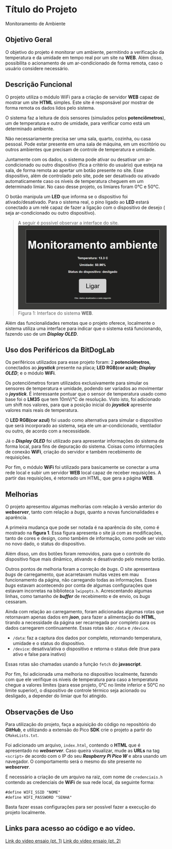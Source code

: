 # Título do Projeto

Monitoramento de Ambiente

## Objetivo Geral  

O objetivo do projeto é monitorar um ambiente, permitindo a verificação da temperatura e da umidade em tempo real por um site na **WEB**. Além disso, possibilita o acionamento de um ar-condicionado de forma remota, caso o usuário considere necessário.

## Descrição Funcional  
O projeto utiliza o módulo WiFi para a criação de servidor **WEB** capaz de mostrar um site **HTML** simples. Este site é responsável por mostrar de forma remota os dados lidos pelo sistema.

O sistema faz a leitura de dois sensores (simulados pelos **potenciômetros**), um de temperatura e outro de umidade, para verificar como está um determinado ambiente.

Não necessariamente precisa ser uma sala, quarto, cozinha, ou casa pessoal. Pode estar presente em uma sala de máquina, em um escritório ou outros ambientes que precisam de controle de temperatura e umidade.

Juntamente com os dados, o sistema pode ativar ou desativar um ar-condicionado ou outro dispositivo (fica a critério do usuário) que esteja na sala, de forma remota ao apertar um botão presente no site. Esse dispositivo, além de controlado pelo site, pode ser desativado ou ativado automaticamente caso os níveis de temperatura cheguem em um determinado limiar. No caso desse projeto, os limiares foram 0°C e 50°C.

O botão manipula um **LED** que informa se o dispositivo foi ativado/desativado. Para o sistema real, o pino ligado ao **LED** estará conectado a um relé capaz de fazer a ligação com o dispositivo de desejo ( seja ar-condicionado ou outro dispositivo).

> A seguir é possível observar a interface do site.
> ![site](./assets/new-site.png)
> Figura 1: Interface do sistema **WEB**.

Além das funcionalidades remotas que o projeto oferece, localmente o sistema utiliza uma interface para indicar que o sistema está funcionando, fazendo uso de um ***Display OLED***.

## Uso dos Periféricos da BitDogLab

Os periféricos utilizados para esse projeto foram: 2 **potenciômetros**, conectados ao ***joystick*** presente na placa; **LED RGB(cor azul)**; ***Display OLED***; e o módulo **WiFi**.

Os potenciômetros foram utilizados exclusivamente para simular os sensores de temperatura e umidade, podendo ser variados ao movimentar o ***joystick***. É interessante pontuar que o sensor de temperatura usado como base foi o **LM35** que tem 10mV/°C de resolução. Visto isto, foi adicionado um shift nos valores, para que a posição inicial do ***joystick*** apresente valores mais reais de temperatura.

O **LED RGB(cor azul)** foi usado como alternativa para simular o dispositivo que será incorporado ao sistema, seja ele um ar-condicionado, ventilador ou outro, de acordo com a necessidade.

Já o ***Display OLED*** foi utilizado para apresentar informações do sistema de forma local, para fins de depuração do sistema. Coisas como informações de conexão **WiFi**, criação do servidor e também recebimento de requisições.

Por fim, o módulo **WiFi** foi utilizado para basicamente se conectar a uma rede local e subir um servidor **WEB** local capaz de receber requisições. A partir das requisições, é retornado um HTML, que gera a página **WEB**.

## Melhorias

O projeto apresentou algumas melhorias com relação à versão anterior do ***webserver***, tanto com relação a *bugs*, quanto a novas funcionalidades e  aparência.

A primeira mudança que pode ser notada é na aparência do site, como é mostrado na **figura 1**. Essa figura apresenta o site já com as modificações, tanto de cores e design, como também de informação, como pode ser visto no novo dado, o status do dispositivo.

Além disso, um dos botões foram removidos, para que o controle do dispositivo fique mais dinâmico, ativando e desativando pelo mesmo botão.

Outros pontos de melhoria foram a correção de *bugs*. O site apresentava *bugs* de carregamento, que acarretavam muitas vezes em mau funcionamento da página, não carregando todas as informações. Esses *bugs* estavam acontecendo por conta de algumas configurações que estavam incorretas na biblioteca `lwipopts.h`. Acrescentando algumas linhas, como tamanho de ***buffer*** de recebimento e de envio, os *bugs* cessaram.

Ainda com relação ao carregamento, foram adicionadas algumas rotas que retornavam apenas dados em ***json***, para fazer a alimentação do **HTML**, tirando a necessidade da página ser recarregada por completo para os dados carregarem continuamente. Essas rotas são: `/data` e `/device`.

- `/data`: faz a captura dos dados por completo, retornando temperatura, umidade e o status do dispositivo.
- `/device`: desativa/ativa o dispositivo e retorna o status dele (true para ativo e false para inativo)

Essas rotas são chamadas usando a função `fetch`  do **javascript**.

Por fim, foi adicionada uma melhoria no dispositivo localmente, fazendo com que ele verifique os níveis de temperatura para caso a temperatura chegue a valores limites (para esse projeto, 0°C no limite inferior e 50°C no limite superior), o dispositivo de controle térmico seja acionado ou desligado, a depender do limiar que foi atingido.

## Observações de Uso

Para utilização do projeto, faça a aquisição do código no repositório do ***GitHub***, e utilizando a extensão do Pico **SDK** crie o projeto a partir do ``CMakeLists.txt``.

Foi adicionado um arquivo, `index.html`, contendo o **HTML** que é apresentado no ***webserver***. Caso queira visualizar, mude as **URLs** na tag `<script>` de acordo com o IP do seu ***Raspberry Pi Pico W*** e abra usando um navegador. O comportamento será o mesmo do site presente no ***webserver***.

É necessário a criação de um arquivo na raiz, com nome de ``credenciais.h`` contendo as credenciais de **WiFi**  de sua rede local, da seguinte forma:

````
#define WIFI_SSID "NOME"
#define WIFI_PASSWORD "SENHA"
````

Basta fazer essas configurações para ser possível fazer a execução do projeto localmente.

## Links para acesso ao código e ao vídeo.  

[Link do video ensaio (pt. 1)](https://youtu.be/tgz7Ovx1x6Q)
[Link do video ensaio (pt. 2)](https://youtu.be/2DiaiYl-e5Q)
